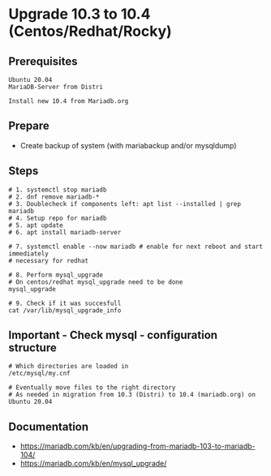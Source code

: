 # Upgrade 10.3 to 10.4 (Centos/Redhat/Rocky) 

## Prerequisites

```
Ubuntu 20.04 
MariaDB-Server from Distri

Install new 10.4 from Mariadb.org 

```
## Prepare 

  * Create backup of system (with mariabackup and/or mysqldump) 

## Steps 

```
# 1. systemctl stop mariadb 
# 2. dnf remove mariadb-* 
# 3. Doublecheck if components left: apt list --installed | grep mariadb
# 4. Setup repo for mariadb
# 5. apt update 
# 6. apt install mariadb-server 

# 7. systemctl enable --now mariadb # enable for next reboot and start immediately 
# necessary for redhat 

# 8. Perform mysql_upgrade 
# On centos/redhat mysql_upgrade need to be done
mysql_upgrade 

# 9. Check if it was succesfull 
cat /var/lib/mysql_upgrade_info 

```

## Important - Check mysql - configuration structure

```
# Which directories are loaded in 
/etc/mysql/my.cnf 

# Eventually move files to the right directory
# As needed in migration from 10.3 (Distri) to 10.4 (mariadb.org) on Ubuntu 20.04

```

## Documentation 

  * https://mariadb.com/kb/en/upgrading-from-mariadb-103-to-mariadb-104/
  * https://mariadb.com/kb/en/mysql_upgrade/
